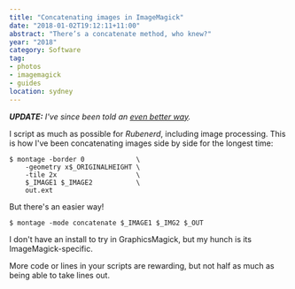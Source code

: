 ```yaml
---
title: "Concatenating images in ImageMagick"
date: "2018-01-02T19:12:11+11:00"
abstract: "There’s a concatenate method, who knew?"
year: "2018"
category: Software
tag:
- photos
- imagemagick
- guides
location: sydney
---
```

*<strong>UPDATE:</strong> I've since been told an [even better way].*

I script as much as possible for *Rubenerd*, including image processing. This is how I've been concatenating images side by side for the longest time:

	$ montage -border 0             \
		-geometry x$_ORIGINALHEIGHT \
		-tile 2x                    \
		$_IMAGE1 $_IMAGE2           \
		out.ext

But there's an easier way!

	$ montage -mode concatenate $_IMAGE1 $_IMG2 $_OUT

I don't have an install to try in GraphicsMagick, but my hunch is its ImageMagick-specific.

More code or lines in your scripts are rewarding, but not half as much as being able to take lines out.

[even better way]: https://rubenerd.com/concat-with-append-in-imagemagick/

